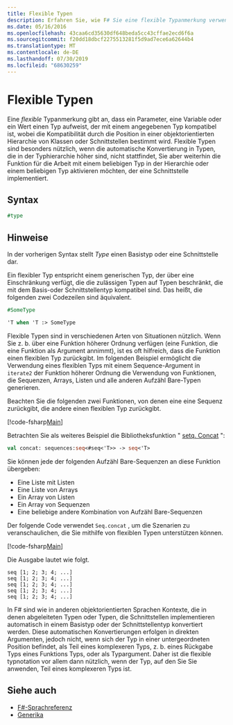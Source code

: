 ```yaml
---
title: Flexible Typen
description: Erfahren Sie, wie F# Sie eine flexible Typanmerkung verwenden, die angibt, dass ein Parameter, eine Variable oder ein Wert einen Typ aufweist, der mit einem angegebenen Typ kompatibel ist.
ms.date: 05/16/2016
ms.openlocfilehash: 43caa6cd35630df648beda5cc43cffae2ecd6f6a
ms.sourcegitcommit: f20dd18dbcf2275513281f5d9ad7ece6a62644b4
ms.translationtype: MT
ms.contentlocale: de-DE
ms.lasthandoff: 07/30/2019
ms.locfileid: "68630259"
---
```

# <a name="flexible-types"></a>Flexible Typen

Eine *flexible* Typanmerkung gibt an, dass ein Parameter, eine Variable oder ein Wert einen Typ aufweist, der mit einem angegebenen Typ kompatibel ist, wobei die Kompatibilität durch die Position in einer objektorientierten Hierarchie von Klassen oder Schnittstellen bestimmt wird. Flexible Typen sind besonders nützlich, wenn die automatische Konvertierung in Typen, die in der Typhierarchie höher sind, nicht stattfindet, Sie aber weiterhin die Funktion für die Arbeit mit einem beliebigen Typ in der Hierarchie oder einem beliebigen Typ aktivieren möchten, der eine Schnittstelle implementiert.

## <a name="syntax"></a>Syntax

```fsharp
#type
```

## <a name="remarks"></a>Hinweise

In der vorherigen Syntax stellt *Type* einen Basistyp oder eine Schnittstelle dar.

Ein flexibler Typ entspricht einem generischen Typ, der über eine Einschränkung verfügt, die die zulässigen Typen auf Typen beschränkt, die mit dem Basis-oder Schnittstellentyp kompatibel sind. Das heißt, die folgenden zwei Codezeilen sind äquivalent.

```fsharp
#SomeType

'T when 'T :> SomeType
```

Flexible Typen sind in verschiedenen Arten von Situationen nützlich. Wenn Sie z. b. über eine Funktion höherer Ordnung verfügen (eine Funktion, die eine Funktion als Argument annimmt), ist es oft hilfreich, dass die Funktion einen flexiblen Typ zurückgibt. Im folgenden Beispiel ermöglicht die Verwendung eines flexiblen Typs mit einem Sequence-Argument in `iterate2` der Funktion höherer Ordnung die Verwendung von Funktionen, die Sequenzen, Arrays, Listen und alle anderen Aufzähl Bare-Typen generieren.

Beachten Sie die folgenden zwei Funktionen, von denen eine eine Sequenz zurückgibt, die andere einen flexiblen Typ zurückgibt.

[!code-fsharp[Main](~/samples/snippets/fsharp/lang-ref-2/snippet4101.fs)]

Betrachten Sie als weiteres Beispiel die Bibliotheksfunktion " [setq. Concat](https://msdn.microsoft.com/library/2eeb69a9-fc2f-4b7d-8dee-101fa2b00712) ":

```fsharp
val concat: sequences:seq<#seq<'T>> -> seq<'T>
```

Sie können jede der folgenden Aufzähl Bare-Sequenzen an diese Funktion übergeben:

- Eine Liste mit Listen
- Eine Liste von Arrays
- Ein Array von Listen
- Ein Array von Sequenzen
- Eine beliebige andere Kombination von Aufzähl Bare-Sequenzen

Der folgende Code verwendet `Seq.concat` , um die Szenarien zu veranschaulichen, die Sie mithilfe von flexiblen Typen unterstützen können.

[!code-fsharp[Main](~/samples/snippets/fsharp/lang-ref-2/snippet4102.fs)]

Die Ausgabe lautet wie folgt.

```
seq [1; 2; 3; 4; ...]
seq [1; 2; 3; 4; ...]
seq [1; 2; 3; 4; ...]
seq [1; 2; 3; 4; ...]
seq [1; 2; 3; 4; ...]
```

In F# sind wie in anderen objektorientierten Sprachen Kontexte, die in denen abgeleiteten Typen oder Typen, die Schnittstellen implementieren automatisch in einem Basistyp oder der Schnittstellentyp konvertiert werden. Diese automatischen Konvertierungen erfolgen in direkten Argumenten, jedoch nicht, wenn sich der Typ in einer untergeordneten Position befindet, als Teil eines komplexeren Typs, z. b. eines Rückgabe Typs eines Funktions Typs, oder als Typargument. Daher ist die flexible typnotation vor allem dann nützlich, wenn der Typ, auf den Sie Sie anwenden, Teil eines komplexeren Typs ist.

## <a name="see-also"></a>Siehe auch

- [F#-Sprachreferenz](index.md)
- [Generika](./generics/index.md)

